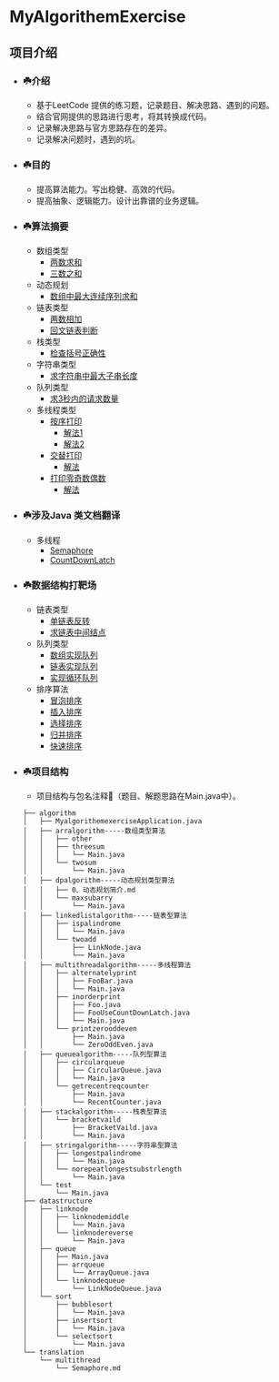 # MyAlgorithemExercise

## 项目介绍
* ### ☘️介绍
     * 基于LeetCode 提供的练习题，记录题目、解决思路、遇到的问题。
     * 结合官网提供的思路进行思考，将其转换成代码。
     * 记录解决思路与官方思路存在的差异。
     * 记录解决问题时，遇到的坑。
        
* ### ☘️目的
     * 提高算法能力。写出稳健、高效的代码。
     * 提高抽象、逻辑能力。设计出靠谱的业务逻辑。 
     
* ### ☘️算法摘要
     * 数组类型
        * [两数求和](src/main/java/com/zhengjianbin/algorithm/arralgorithm/twosum/Main.java)
        * [三数之和](src/main/java/com/zhengjianbin/algorithm/arralgorithm/threesum/Main.java)     
     * 动态规划
        * [数组中最大连续序列求和](src/main/java/com/zhengjianbin/algorithm/dpalgorithm/maxsubarry/Main.java)
     * 链表类型
        * [两数相加](src/main/java/com/zhengjianbin/algorithm/linkedlistalgorithm/twoadd/Main.java)
        * [回文链表判断](src/main/java/com/zhengjianbin/algorithm/linkedlistalgorithm/ispalindrome/Main.java)
     * 栈类型
        * [检查括号正确性](src/main/java/com/zhengjianbin/algorithm/stackalgorithm/bracketvaild/BracketVaild.java)
     * 字符串类型
        * [求字符串中最大子串长度](src/main/java/com/zhengjianbin/algorithm/stringalgorithm/norepeatlongestsubstrlength/Main.java)
     * 队列类型
        * [求3秒内的请求数量](src/main/java/com/zhengjianbin/algorithm/queuealgorithm/getrecentreqcounter/Main.java)
     * 多线程类型
         * [按序打印](src/main/java/com/zhengjianbin/algorithm/multithreadalgorithm/inorderprint/Main.java)
            * [解法1](src/main/java/com/zhengjianbin/algorithm/multithreadalgorithm/inorderprint/Foo.java)
            * [解法2](src/main/java/com/zhengjianbin/algorithm/multithreadalgorithm/inorderprint/FooUseCountDownLatch.java)
         * [交替打印](src/main/java/com/zhengjianbin/algorithm/multithreadalgorithm/alternatelyprint/Main.java) 
            * [解法](src/main/java/com/zhengjianbin/algorithm/multithreadalgorithm/alternatelyprint/FooBar.java)
         * [打印零奇数偶数](src/main/java/com/zhengjianbin/algorithm/multithreadalgorithm/printzerooddeven/Main.java)
            * [解法](src/main/java/com/zhengjianbin/algorithm/multithreadalgorithm/printzerooddeven/ZeroOddEven.java)

* ### ☘️涉及Java 类文档翻译
     * 多线程
       * [Semaphore](src/main/java/com/zhengjianbin/translation/multithread/Semaphore.md)
       * [CountDownLatch](src/main/java/com/zhengjianbin/translation/multithread/CountDownLatch.md)
       

* ### ☘️数据结构打靶场
     * 链表类型
       * [单链表反转](src/main/java/com/zhengjianbin/datastructure/linknode/linknodereverse/Main.java)
       * [求链表中间结点](src/main/java/com/zhengjianbin/datastructure/linknode/linknodemiddle/Main.java)
     * 队列类型
       * [数组实现队列](src/main/java/com/zhengjianbin/datastructure/queue/arrqueue/ArrayQueue.java)
       * [链表实现队列](src/main/java/com/zhengjianbin/datastructure/queue/linknodequeue/LinkNodeQueue.java)
       * [实现循环队列](src/main/java/com/zhengjianbin/algorithm/queuealgorithm/circularqueue/Main.java)
     * 排序算法
       * [冒泡排序](src/main/java/com/zhengjianbin/datastructure/sort/bubblesort/Main.java)
       * [插入排序](src/main/java/com/zhengjianbin/datastructure/sort/insertsort/Main.java)
       * [选择排序](src/main/java/com/zhengjianbin/datastructure/sort/selectsort/Main.java)
       * [归并排序](src/main/java/com/zhengjianbin/datastructure/sort/mergesort/Main.java)
       * [快速排序](src/main/java/com/zhengjianbin/datastructure/sort/quicksort/Main.java)

* ### ☘️项目结构
     * 项目结构与包名注释🌴（题目、解题思路在Main.java中）。
     ```          
     ├── algorithm
     │   ├── MyalgorithemexerciseApplication.java
     │   ├── arralgorithm-----数组类型算法
     │   │   ├── other
     │   │   ├── threesum
     │   │   │   └── Main.java
     │   │   └── twosum
     │   │       └── Main.java
     │   ├── dpalgorithm-----动态规划类型算法
     │   │   ├── 0、动态规划简介.md
     │   │   └── maxsubarry
     │   │       └── Main.java
     │   ├── linkedlistalgorithm-----链表型算法
     │   │   ├── ispalindrome
     │   │   │   └── Main.java
     │   │   └── twoadd
     │   │       ├── LinkNode.java
     │   │       └── Main.java
     │   ├── multithreadalgorithm-----多线程算法
     │   │   ├── alternatelyprint
     │   │   │   ├── FooBar.java
     │   │   │   └── Main.java
     │   │   ├── inorderprint
     │   │   │   ├── Foo.java
     │   │   │   ├── FooUseCountDownLatch.java
     │   │   │   └── Main.java
     │   │   └── printzerooddeven
     │   │       ├── Main.java
     │   │       └── ZeroOddEven.java
     │   ├── queuealgorithm-----队列型算法
     │   │   ├── circularqueue
     │   │   │   ├── CircularQueue.java
     │   │   │   └── Main.java
     │   │   └── getrecentreqcounter
     │   │       ├── Main.java
     │   │       └── RecentCounter.java
     │   ├── stackalgorithm-----栈表型算法
     │   │   └── bracketvaild
     │   │       ├── BracketVaild.java
     │   │       └── Main.java
     │   ├── stringalgorithm-----字符串型算法
     │   │   ├── longestpalindrome
     │   │   │   └── Main.java
     │   │   └── norepeatlongestsubstrlength
     │   │       └── Main.java
     │   └── test
     │       └── Main.java
     ├── datastructure
     │   ├── linknode
     │   │   ├── linknodemiddle
     │   │   │   └── Main.java
     │   │   └── linknodereverse
     │   │       └── Main.java
     │   ├── queue
     │   │   ├── Main.java
     │   │   ├── arrqueue
     │   │   │   └── ArrayQueue.java
     │   │   └── linknodequeue
     │   │       └── LinkNodeQueue.java
     │   └── sort
     │       ├── bubblesort
     │       │   └── Main.java
     │       ├── insertsort
     │       │   └── Main.java
     │       └── selectsort
     │           └── Main.java
     └── translation
         └── multithread
             └── Semaphore.md
     ```  